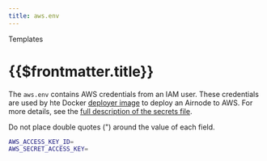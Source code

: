 ```yaml
---
title: aws.env
---
```

<TitleSpan>Templates</TitleSpan>
# {{$frontmatter.title}}

The `aws.env` contains AWS credentials from an IAM user. These credentials are used by hte Docker [deployer image](../grp-providers/docker/deployer-image.md) to deploy an Airnode to AWS. For more details, see the
[full description of the secrets file](../deployment-files/aws-env.md).

Do not place double quotes (") around the value of each field.

```sh
AWS_ACCESS_KEY_ID=
AWS_SECRET_ACCESS_KEY=
```
